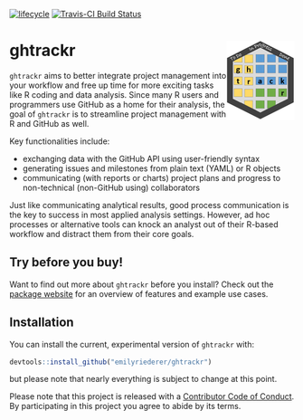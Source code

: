 [![lifecycle](https://img.shields.io/badge/lifecycle-experimental-orange.svg)](https://www.tidyverse.org/lifecycle/#experimental)
[![Travis-CI Build Status](https://travis-ci.org/emilyriederer/ghtrackr.svg?branch=master)](https://travis-ci.org/emilyriederer/ghtrackr)

# ghtrackr <img src="man/figures/logo.png" align="right" height=140/>

`ghtrackr` aims to better integrate project management into your workflow and free up time for more exciting tasks like R coding and data analysis. Since many R users and programmers use GitHub as a home for their analysis, the goal of `ghtrackr` is to streamline project management with R and GitHub as well.

Key functionalities include:

- exchanging data with the GitHub API using user-friendly syntax
- generating issues and milestones from plain text (YAML) or R objects
- communicating (with reports or charts) project plans and progress to non-technical (non-GitHub using) collaborators

Just like communicating analytical results, good process communication is the key to success in most applied analysis settings. However, ad hoc processes or alternative tools can knock an analyst out of their R-based workflow and distract them from their core goals. 

## Try before you buy!

Want to find out more about `ghtrackr` before you install? Check out the [package website](https://emilyriederer.github.io/ghtrackr/) for an overview of features and example use cases.

## Installation

You can install the current, experimental version of `ghtrackr` with:

``` r
devtools::install_github("emilyriederer/ghtrackr")
```

but please note that nearly everything is subject to change at this point.


 Please note that this project is released with a [Contributor Code of Conduct](CODE_OF_CONDUCT.md).
  By participating in this project you agree to abide by its terms.

